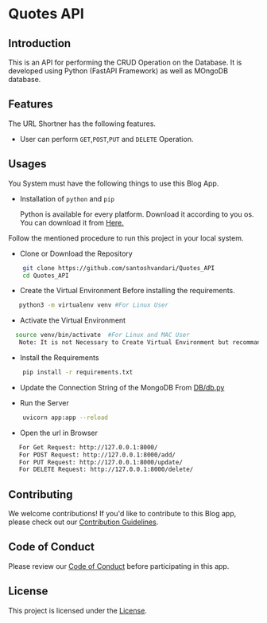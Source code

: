 # Quotes API
## Introduction
This is an API for performing the CRUD Operation on the Database. It is developed using Python (FastAPI Framework) as well as MOngoDB database.


## Features
The URL Shortner has the following features.
 - User can perform `GET`,`POST`,`PUT` and `DELETE` Operation.

## Usages
You System must have the following things to use this Blog App.
 - Installation of `python` and  `pip`

    Python is available for every platform. Download it according to you os. You can download it from [Here.](https://www.python.org/downloads/)


Follow the mentioned procedure to run this project in your local system.
 - Clone or Download the Repository
```bash
    git clone https://github.com/santoshvandari/Quotes_API
    cd Quotes_API
```
 - Create the Virtual Environment Before installing the requirements. 
 ```Bash
    python3 -m virtualenv venv #For Linux User
 ```
  - Activate the Virtual Environment
  ```bash
    source venv/bin/activate  #For Linux and MAC User
     Note: It is not Necessary to Create Virtual Environment but recommanded.
  ``` 
 - Install the Requirements
```bash
    pip install -r requirements.txt
```
 - Update the Connection String of the MongoDB From [DB/db.py](/DB/db.py)

 - Run the Server
```bash
    uvicorn app:app --reload 
```
 - Open the url in Browser
 ```bash
    For Get Request: http://127.0.0.1:8000/  
    For POST Request: http://127.0.0.1:8000/add/
    For PUT Request: http://127.0.0.1:8000/update/
    For DELETE Request: http://127.0.0.1:8000/delete/
 ```

## Contributing
We welcome contributions! If you'd like to contribute to this Blog app, please check out our [Contribution Guidelines](Contribution.md).

## Code of Conduct
Please review our [Code of Conduct](CodeOfConduct.md) before participating in this app.

## License
This project is licensed under the [License](LICENSE).
